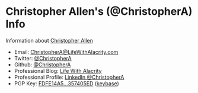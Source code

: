 # Christopher Allen's (@ChristopherA) Info

Information about [Christopher Allen](https://ChristopherA.info)

<ul>
  <li>Email: <a href="mailto:ChristopherA@LifeWithAlacrity.com" rel="me">ChristopherA@LifeWithAlacrity.com</a></li>
  <li>Twitter: <a href="https://twitter.com/ChristopherA" rel="me">@ChristopherA</a></li>
  <li>Github: <a href="https://github.com/ChristopherA" rel="me">@ChristopherA</a></li>
  <li>Professional Blog: <a href="https://LifeWithAlacrity.com" rel="me">Life With Alacrity</a></li>
  <li>Professional Profile: <a href="https://LinkedIn.com/in/ChristopherA" rel="me">LinkedIn @ChristopherA</a></li>
  <li>PGP Key: <a href rel="pgpkey" href="https://raw.githubusercontent.com/ChristopherA/self/master/357405ED.asc">FDFE14A5…357405ED</a> (<a href="https://keybase.io/christophera" rel="me">keybase</a>)</li>
</ul>
